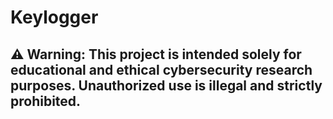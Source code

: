 # Keylogger
## ⚠️ Warning: This project is intended solely for educational and ethical cybersecurity research purposes. Unauthorized use is illegal and strictly prohibited.
